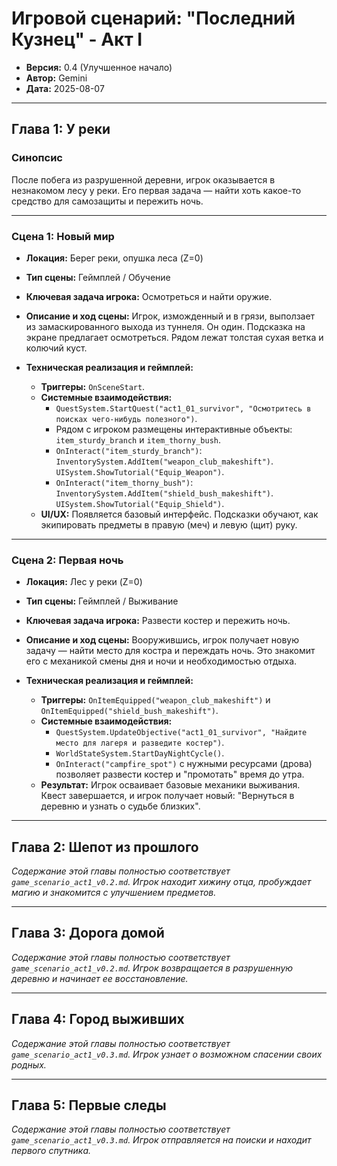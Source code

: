 # Игровой сценарий: "Последний Кузнец" - Акт I
- **Версия:** 0.4 (Улучшенное начало)
- **Автор:** Gemini
- **Дата:** 2025-08-07

---

## Глава 1: У реки

### Синопсис
После побега из разрушенной деревни, игрок оказывается в незнакомом лесу у реки. Его первая задача — найти хоть какое-то средство для самозащиты и пережить ночь.

---

### Сцена 1: Новый мир
- **Локация:** Берег реки, опушка леса (Z=0)
- **Тип сцены:** Геймплей / Обучение
- **Ключевая задача игрока:** Осмотреться и найти оружие.

- **Описание и ход сцены:**
  Игрок, изможденный и в грязи, выползает из замаскированного выхода из туннеля. Он один. Подсказка на экране предлагает осмотреться. Рядом лежат толстая сухая ветка и колючий куст.

- **Техническая реализация и геймплей:**
  - **Триггеры:** `OnSceneStart`.
  - **Системные взаимодействия:**
    - `QuestSystem.StartQuest("act1_01_survivor", "Осмотритесь в поисках чего-нибудь полезного")`.
    - Рядом с игроком размещены интерактивные объекты: `item_sturdy_branch` и `item_thorny_bush`.
    - `OnInteract("item_sturdy_branch")`: `InventorySystem.AddItem("weapon_club_makeshift")`. `UISystem.ShowTutorial("Equip_Weapon")`.
    - `OnInteract("item_thorny_bush")`: `InventorySystem.AddItem("shield_bush_makeshift")`. `UISystem.ShowTutorial("Equip_Shield")`.
  - **UI/UX:** Появляется базовый интерфейс. Подсказки обучают, как экипировать предметы в правую (меч) и левую (щит) руку.

---

### Сцена 2: Первая ночь
- **Локация:** Лес у реки (Z=0)
- **Тип сцены:** Геймплей / Выживание
- **Ключевая задача игрока:** Развести костер и пережить ночь.

- **Описание и ход сцены:**
  Вооружившись, игрок получает новую задачу — найти место для костра и переждать ночь. Это знакомит его с механикой смены дня и ночи и необходимостью отдыха.

- **Техническая реализация и геймплей:**
  - **Триггеры:** `OnItemEquipped("weapon_club_makeshift")` и `OnItemEquipped("shield_bush_makeshift")`.
  - **Системные взаимодействия:**
    - `QuestSystem.UpdateObjective("act1_01_survivor", "Найдите место для лагеря и разведите костер")`.
    - `WorldStateSystem.StartDayNightCycle()`.
    - `OnInteract("campfire_spot")` с нужными ресурсами (дрова) позволяет развести костер и "промотать" время до утра.
  - **Результат:** Игрок осваивает базовые механики выживания. Квест завершается, и игрок получает новый: "Вернуться в деревню и узнать о судьбе близких".

---

## Глава 2: Шепот из прошлого
*Содержание этой главы полностью соответствует `game_scenario_act1_v0.2.md`. Игрок находит хижину отца, пробуждает магию и знакомится с улучшением предметов.*

---

## Глава 3: Дорога домой
*Содержание этой главы полностью соответствует `game_scenario_act1_v0.2.md`. Игрок возвращается в разрушенную деревню и начинает ее восстановление.*

---

## Глава 4: Город выживших
*Содержание этой главы полностью соответствует `game_scenario_act1_v0.3.md`. Игрок узнает о возможном спасении своих родных.*

---

## Глава 5: Первые следы
*Содержание этой главы полностью соответствует `game_scenario_act1_v0.3.md`. Игрок отправляется на поиски и находит первого спутника.*
